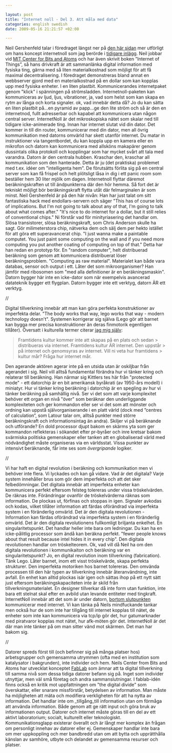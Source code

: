 ```yaml
--- 

layout: post
title: "Internet noll - Del 3. Att måla med data" 
categories: english swedish 
date: 2009-05-16 21:21:57 +02:00 

---
```


Neil Gershenfeld talar i föredraget längst ner på [den här sidan](http://www.c-span.org/congress/digitalfuture.asp) mer utförligt om hans koncept internetnoll som jag berörde i [tidigare inlägg](http://www.blay.se/2009/05/05/internet-noll-del-2-fel-moln/). Neil jobbar vid [MIT Center for Bits and Atoms](http://cba.mit.edu/) och har även skrivit boken ”Internet of Things”, så hans drivkraft är att sammanlänka digital information med fysiska ting, gärna med så liten materialkostnad som möjligt för att få maximal decentralisering. I föredraget demonstreras bland annat en webbserver gjord med en materialkostnad på en dollar som kan kopplas upp med fysiska enheter. I en liten plastbit. Kommunicerandes internetpaket genom "klick" i spänningen på strömsladden. Internetnoll-paketen kan kommuniceras av ljud, ljus, vibrationer, ja, vad som helst som kan skapa en rytm av långa och korta signaler. ok, vad innebär detta då? Jo du kan sätta en liten plastbit på...en pyramid av papp...ge den lite ström och så är den en internetnod, fullt adresserbar och kapabel att kommunicera utan någon central server. InternetNoll är det mikroskopiska nätet som skalar ned till tidigare icke-animerade ting. Innan har internet slutat vid din dator. Det kommer in till din router, kommunicerar med din dator, men all övrig kommunikation med datorns omvärld har skett utanför internet. Du matar in instruktioner via tangentbordet, du kan koppla upp en kamera eller en mikrofon och datorn kan kommunicera med allsköns makapärer genom dussintals olika protokoll och kopplingar som har mycket svårt att tala med varandra. Datorn är den centrala hubben. Kraschar den, kraschar all kommunikation som den hanterade. Detta är ju (det praktiska) problemet med t.ex. idéer om "intelligenta hem". De förutsätts förlita sig på en central server som kan få frispel och helt plötsligt låsa in dig i ett panic room som beställer hem 30 liter mjölk om dagen. Internetnoll flyttar däremot beräkningskraften ut till ändpunkterna där den hör hemma. Så fort det är tekniskt möjligt bör beräkningskraft flytta utåt där felmarginalen är som minst. Neil Gershenfeld är på den här nivån: Han har just talat om sitt fantastiska hack med endollars-servern och säger "This has of course lots of implications. But I'm not going to talk about any of that, I'm going to talk about what comes after." "It's nice to do internet for a dollar, but it still relies of conventional chips." Ni förstår vad för minityriasering det handlar om. Slösa transistorer, slösa beräkningskraft, som Chris Anderson skulle ha sagt. Gör milimeterstora chip, nätverka dem och sälj dem per hekto istället för att göra ett superavancerat chip. "I just wanna make a paintable computet. You just paint some computing on the wall and if you need more computing you put another coating of computing on top of that." Detta har han redan en prototyp för. En "random computer", helt distribuerad beräkning som genom att kommunicera distribuerat löser beräkningsproblem. "Computing as raw material". Materialet kan både vara databas, sensor och output i ett. Låter det som mikroorganismer? Han jämför med ribosomen som "med alla definitioner är en beräkningsmaskin". Datorn bygger här inte en icke-dator som när exempelvis avancerad datateknik bygger ett flygplan. Datorn bygger inte ett verktyg, datorn ÄR ett verktyg. 

//

Digital tillverkning innebär att man kan göra perfekta konstruktioner av imperfekta delar. "The body works that way, lego works that way - modern technology doesn't". Systemen korrigerar sig själva (Lego gör att barnet kan bygga mer precisa konstruktioner än deras finmotorik egentligen tillåter). Översatt i kulturella termer citerar [jag mig själv](http://www.blay.se/2009/04/27/om-internetreglering-debatten-pa-stockholms-universitet/):

> Framtidens kultur kommer inte att skapas på en plats och sedan > distribueras via internet. Framtidens kultur ÄR internet. Den uppstår > på internet och genomsyras av internet. Vill ni veta hur framtidens > kultur mår? Fråga hur internet mår.

Den agerande aktören agerar inte på en utsida utan är oskiljbar från agerandet i sig. Neil vill alltså fundamental förändra hur vi tänker kring och relaterar till beräkning. Han närmar sig Kittlers tes här från "protected mode" - ett datorchip är en bit amerikansk byråkrati (av 1950-års modell) i miniatyr. Hur vi tänker kring beräkning i datorchip är en spegling av hur vi tänker beräkning på samhällig nivå. Ser vi det som att varje komplexitet behöver ett organ en nivå "över" som beräknar den underliggande komplexiteten och ger kommandon eller ser vi det som att mönster och ordning kan uppstå självorganiserande i en platt värld (dock med ”centres of calculation”, som Latour talar om, alltså punkter med större beräkningskraft och informationsintag än andra). Skiljer vi på beräknande och utförande? En dold processor djupt bakom en skärms yta som ger kommandon reflekteras i sökandet efter pr-byråer och inre kretsar bakom svärmiska politiska gemenskaper eller tanken att en globaliserad värld med nödvändighet måste organiseras via en världsstat. Vissa punkter av intensivt beräknande, får inte ses som _övergripande_ logiker. 

//

Vi har haft en digital revolution i beräkning och kommunikation men vi behöver inte flera. Vi lyckades och kan gå vidare. Vad är det digitala? Varje system innehåller brus som gör dem imperfekta och att det sker felbedömningar. Det digitala innebär att imperfekta enheter kan kommunicera perfekt eftersom felsteg tolereras under vissa tröskelvärden. De räknas inte. Förändringar ovanför de tröskelvärderna räknas som information. De plockas ut, förfinas och stoppas in igen. Signaler avkodas och kodas, vilket tillåter information att färdas oförändrad via imperfekta system i en föränderlig omvärld. Det är den digitala revolutionen - Information kan färdas oförändrad via imperfekta system i en föränderlig omvärld. Det är den digitala revolutionens fullkomligt briljanta enkelhet. En singularitetspunkt. Det handlar heller inte bara om ledningar. Du kan ha en icke-pålitlig processor som ändå kan beräkna perfekt. "fewer people knows about that result because intel hides it in every chip". Den digitala revolutionen handlar om tröskelteorem. Ok, vad vill då Neil ha om den digitala revolutionen i kommunikaiton och beräkning var en singularitetspunkt? Jo, en digital revolution inom tillverkning (fabrication). Tänk Lego. Låter barnet, inom ett visst tröskelvärde, skapa perfekta strukturer. Den imperfekta motoriken hos barnet tolereras. Den omvända processen till den här typen av tillverkning innebär återanvändning, inte avfall. En enhet kan alltid plockas isär igen och sättas ihop på ett nytt sätt just eftersom beräkningskapaciteten inte är skild från tillverkningsmaterialet. En designer tillverkar då inte form utan funktion, inte bara ett stelnat skal efter en avbild utan levande entiteter med tingkraft. InternetNoll innebär att det som är under datorn, [bortom slutpunkten](http://www.worldofends.com/) kommunicerar med internet. Vi kan tänka på Neils mindfuckande tankar men också hur de som inte har tillgång till internet kopplas till nätet, de enheter som inte kan kommunicera via tcp/ip gör det, hur gatumarknader med piratvaror kopplas mot nätet, hur afk-möten gör det. InternetNoll är det där man inte tänker på om man sitter vänd mot skärmen. Det man har bakom sig. 

//

Datorer spreds först till (och befinner sig på många platser hos) arbetsgrupper och gemensamma utrymmen (ofta med en institution som katalysator i bakgrunden), inte individer och hem. Neils Center from Bits and Atoms har utvecklat konceptet [FabLab](http://fab.cba.mit.edu/) som ämnar att ta digital tillverkning till samma nivå som dessa tidiga datorer befann sig på. Inget som individer utnyttjar, men väl små företag och andra sammanslutningar. I fablab-idén finns också en kritik mot uppfattningen om "the digital divide" som överskattar, eller snarare missförstår, betydelsen av information. Man måste ha möjligheten att mäta och modifiera verkligheten för att ha nytta av information. Det handlar inte om _tillgång_till information utan om förmåga att använda information. Både genom att ge rätt input och göra bruk av informationen output. Datorer och internet måste göras till en del av ett aktivt laboratorium; socialt, kulturellt eller teknologiskt. Kommunikationsglapp existerar överallt och är långt mer komplex än frågan om personligt innehav av datorer eller ej. Gemenskaper handlar inte bara om mer uppkoppling och mer bandbredd utan om att bytta och upprätthålla känslan av samhöre, utbyte och delandet av gemensamma resurser och platser. 
